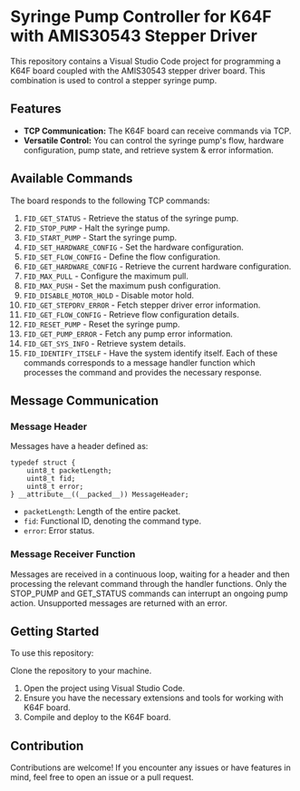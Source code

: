 # Syringe Pump Controller for K64F with AMIS30543 Stepper Driver
This repository contains a Visual Studio Code project for programming a K64F board coupled with the AMIS30543 stepper driver board. This combination is used to control a stepper syringe pump.

## Features
- **TCP Communication:** The K64F board can receive commands via TCP.
- **Versatile Control:** You can control the syringe pump's flow, hardware configuration, pump state, and retrieve system & error information.
## Available Commands
The board responds to the following TCP commands:

1. `FID_GET_STATUS` - Retrieve the status of the syringe pump.
2. `FID_STOP_PUMP` - Halt the syringe pump.
3. `FID_START_PUMP` - Start the syringe pump.
4. `FID_SET_HARDWARE_CONFIG` - Set the hardware configuration.
5. `FID_SET_FLOW_CONFIG` - Define the flow configuration.
6. `FID_GET_HARDWARE_CONFIG` - Retrieve the current hardware configuration.
7. `FID_MAX_PULL` - Configure the maximum pull.
8. `FID_MAX_PUSH` - Set the maximum push configuration.
9. `FID_DISABLE_MOTOR_HOLD` - Disable motor hold.
10. `FID_GET_STEPDRV_ERROR` - Fetch stepper driver error information.
11. `FID_GET_FLOW_CONFIG` - Retrieve flow configuration details.
12. `FID_RESET_PUMP` - Reset the syringe pump.
13. `FID_GET_PUMP_ERROR` - Fetch any pump error information.
14. `FID_GET_SYS_INFO` - Retrieve system details.
15. `FID_IDENTIFY_ITSELF` - Have the system identify itself.
Each of these commands corresponds to a message handler function which processes the command and provides the necessary response.

## Message Communication
### Message Header
Messages have a header defined as:

`typedef struct {`<br />
`    uint8_t packetLength;`<br />
`    uint8_t fid;`<br />
`    uint8_t error;`<br />
`} __attribute__((__packed__)) MessageHeader;`<br />

- `packetLength`: Length of the entire packet.
- `fid`: Functional ID, denoting the command type.
- `error`: Error status.

### Message Receiver Function
Messages are received in a continuous loop, waiting for a header and then processing the relevant command through the handler functions. Only the STOP_PUMP and GET_STATUS commands can interrupt an ongoing pump action. Unsupported messages are returned with an error.

## Getting Started
To use this repository:

Clone the repository to your machine.
1. Open the project using Visual Studio Code.
2. Ensure you have the necessary extensions and tools for working with K64F board.
3. Compile and deploy to the K64F board.
## Contribution
Contributions are welcome! If you encounter any issues or have features in mind, feel free to open an issue or a pull request.
